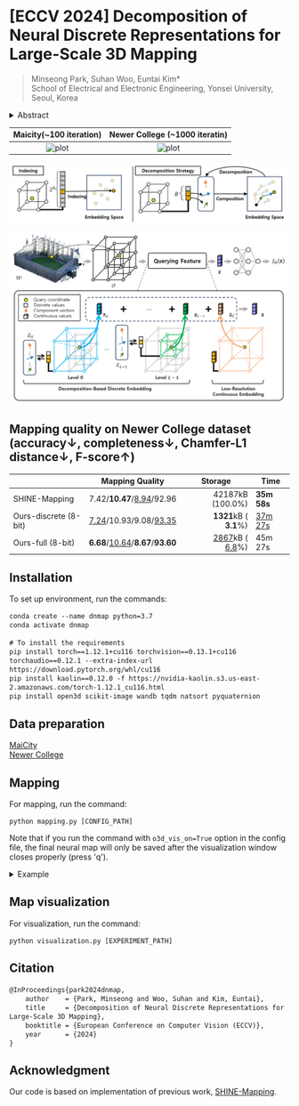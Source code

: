 # [ECCV 2024] Decomposition of Neural Discrete Representations for Large-Scale 3D Mapping
> Minseong Park, Suhan Woo, Euntai Kim*<br>
> School of Electrical and Electronic Engineering, Yonsei University, Seoul, Korea<br>
>
<details>
<summary> Abstract </summary>
Learning efficient representations of local features is a key
challenge in feature volume-based 3D neural mapping, especially in largescale environments. In this paper, we introduce Decomposition-based
Neural Mapping (DNMap), a storage-efficient large-scale 3D mapping
method that employs a discrete representation based on a decomposition
strategy. This decomposition strategy aims to efficiently capture repetitive and representative patterns of shapes by decomposing each discrete
embedding into component vectors that are shared across the embedding
space. Our DNMap optimizes a set of component vectors, rather than
entire discrete embeddings, and learns composition rather than indexing the discrete embeddings. Furthermore, to complement the mapping
quality, we additionally learn low-resolution continuous embeddings that
require tiny storage space. By combining these representations with a
shallow neural network and an efficient octree-based feature volume, our
DNMap successfully approximates signed distance functions and compresses the feature volume while preserving mapping quality.
</details>

Maicity(~100 iteration)|Newer College (~1000 iteratin)|
:-: | :-: |
![plot](./figures/optimizing_100_maicity.gif)|![plot](./figures/optimizing_1000_ncd.gif)|

![plot](./figures/comparison.png)
![plot](./figures/overview.png)


## Mapping quality on Newer College dataset (accuracy&downarrow;, completeness&downarrow;, Chamfer-L1 distance&downarrow;, F-score&uparrow;)

||Mapping Quality|<center>Storage</center>|Time|
|-|:-:|-:|-|
|SHINE-Mapping|7.42/**10.47**/<ins>8.94</ins>/92.96|42187kB (100.0%)|**35m 58s**|
|Ours-discrete (8-bit)|<ins>7.24</ins>/10.93/9.08/<ins>93.35</ins>|**1321**kB ( &nbsp;&nbsp;&nbsp;**3.1**%)|<ins>37m 27s</ins>|
|Ours-full (8-bit)|**6.68**/<ins>10.64</ins>/**8.67**/**93.60**|<ins>2867</ins>kB ( &nbsp;&nbsp;&nbsp;<ins>6.8</ins>%)|45m 27s|

## Installation
To set up environment, run the commands:
```
conda create --name dnmap python=3.7
conda activate dnmap

# To install the requirements
pip install torch==1.12.1+cu116 torchvision==0.13.1+cu116 torchaudio==0.12.1 --extra-index-url https://download.pytorch.org/whl/cu116
pip install kaolin==0.12.0 -f https://nvidia-kaolin.s3.us-east-2.amazonaws.com/torch-1.12.1_cu116.html
pip install open3d scikit-image wandb tqdm natsort pyquaternion
```
## Data preparation
[MaiCity](https://www.ipb.uni-bonn.de/data/mai-city-dataset/)<br>
[Newer College](https://ori-drs.github.io/newer-college-dataset/)<br>

## Mapping
For mapping, run the command:
```
python mapping.py [CONFIG_PATH]
```
Note that if you run the command with `o3d_vis_on=True` option in the config file, the final neural map will only be saved after the visualization window closes properly (press 'q').
<details>
<summary> Example </summary>


```
python mapping.py config/maicity/dnmap_full_batch.yaml 
```

</details>

## Map visualization
For visualization, run the command:
```
python visualization.py [EXPERIMENT_PATH]
```

## Citation

```
@InProceedings{park2024dnmap,
    author    = {Park, Minseong and Woo, Suhan and Kim, Euntai},
    title     = {Decomposition of Neural Discrete Representations for Large-Scale 3D Mapping},
    booktitle = {European Conference on Computer Vision (ECCV)},
    year      = {2024}
}
```

## Acknowledgment
Our code is based on implementation of previous work, [SHINE-Mapping](https://github.com/PRBonn/SHINE_mapping).
